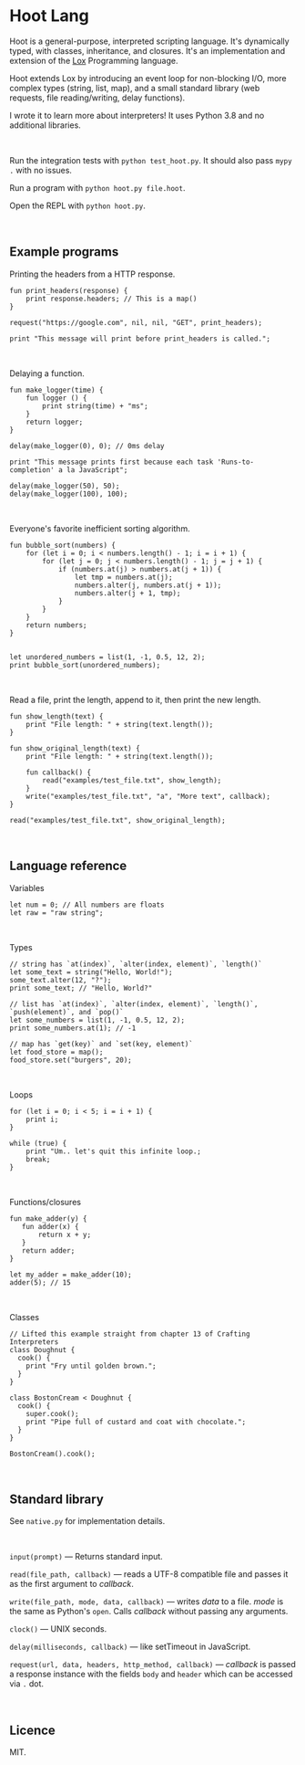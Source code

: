 # Hoot Lang

Hoot is a general-purpose, interpreted scripting language. It's dynamically typed, with classes, inheritance, and closures. It's an implementation and extension of the [Lox](https://github.com/munificent/craftinginterpreters) Programming language.

Hoot extends Lox by introducing an event loop for non-blocking I/O, more complex types (string, list, map), and a small standard library (web requests, file reading/writing, delay functions).

I wrote it to learn more about interpreters! It uses Python 3.8 and no additional libraries.

<br>

Run the integration tests with `python test_hoot.py`. It should also pass `mypy .` with no issues.

Run a program with `python hoot.py file.hoot`.

Open the REPL with `python hoot.py`.

<br>

## Example programs

Printing the headers from a HTTP response.

```
fun print_headers(response) {
    print response.headers; // This is a map()
}

request("https://google.com", nil, nil, "GET", print_headers);

print "This message will print before print_headers is called.";
```

<br>

Delaying a function.

```
fun make_logger(time) {
    fun logger () {
        print string(time) + "ms";
    }
    return logger;
}

delay(make_logger(0), 0); // 0ms delay

print "This message prints first because each task 'Runs-to-completion' a la JavaScript";

delay(make_logger(50), 50);
delay(make_logger(100), 100);
```

<br>

Everyone's favorite inefficient sorting algorithm.

```
fun bubble_sort(numbers) {
    for (let i = 0; i < numbers.length() - 1; i = i + 1) {
        for (let j = 0; j < numbers.length() - 1; j = j + 1) {
            if (numbers.at(j) > numbers.at(j + 1)) {
                let tmp = numbers.at(j);
                numbers.alter(j, numbers.at(j + 1));
                numbers.alter(j + 1, tmp);
            }
        }
    }
    return numbers;
}


let unordered_numbers = list(1, -1, 0.5, 12, 2);
print bubble_sort(unordered_numbers);
```

<br>

Read a file, print the length, append to it, then print the new length.

```
fun show_length(text) {
    print "File length: " + string(text.length());
}

fun show_original_length(text) {
    print "File length: " + string(text.length());
    
    fun callback() {
        read("examples/test_file.txt", show_length);
    }
    write("examples/test_file.txt", "a", "More text", callback);
}

read("examples/test_file.txt", show_original_length);
```

<br>

## Language reference

Variables

```
let num = 0; // All numbers are floats
let raw = "raw string";
```

<br>

Types

```
// string has `at(index)`, `alter(index, element)`, `length()`
let some_text = string("Hello, World!");
some_text.alter(12, "?");
print some_text; // "Hello, World?"

// list has `at(index)`, `alter(index, element)`, `length()`, `push(element)`, and `pop()`
let some_numbers = list(1, -1, 0.5, 12, 2);
print some_numbers.at(1); // -1

// map has `get(key)` and `set(key, element)`
let food_store = map();
food_store.set("burgers", 20);
```

<br>

Loops

```
for (let i = 0; i < 5; i = i + 1) {
    print i;
}

while (true) {
    print "Um.. let's quit this infinite loop.;
    break;
}
```

<br>

Functions/closures

```
fun make_adder(y) {
   fun adder(x) {
       return x + y;
   }
   return adder;
}

let my_adder = make_adder(10);
adder(5); // 15
```

<br>

Classes

```
// Lifted this example straight from chapter 13 of Crafting Interpreters
class Doughnut {
  cook() {
    print "Fry until golden brown.";
  }
}

class BostonCream < Doughnut {
  cook() {
    super.cook();
    print "Pipe full of custard and coat with chocolate.";
  }
}

BostonCream().cook();
```

<br>

## Standard library

See `native.py` for implementation details.

<br>

`input(prompt)` — Returns standard input.

`read(file_path, callback)` — reads a UTF-8 compatible file and passes it as the first argument to _callback_.

`write(file_path, mode, data, callback)` — writes _data_ to a file. _mode_ is the same as Python's `open`. Calls _callback_ without passing any arguments.

`clock()` — UNIX seconds.

`delay(milliseconds, callback)` — like setTimeout in JavaScript.

`request(url, data, headers, http_method, callback)` — _callback_ is passed a response instance with the fields `body` and `header` which can be accessed via `.` dot.

<br>


## Licence

MIT.
